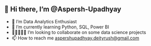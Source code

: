 ## 👋 Hi there, I’m @Aspersh-Upadhyay
- 👀 I’m Data Analytics Enthusiast
- 🌱 I’m currently learning Python, SQL, Power BI
- 👩🏼‍🤝‍👩🏼 I’m looking to collaborate on some data science projects
- 📫 How to reach me aspershupadhyay.deityrush@gmail.com 

<!---
Aspersh-Upadhyay/Aspersh-Upadhyay is a ✨ special ✨ repository because its `README.md` (this file) appears on your GitHub profile.
You can click the Preview link to take a look at your changes.
--->
